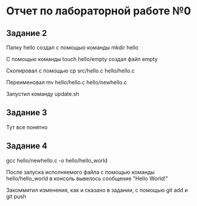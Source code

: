 # Отчет по лабораторной работе №0

## Задание 2
Папку hello создал с помощью команды mkdir hello

С помощью команды touch hello/empty создал файл empty

Скопировал с помощью cp src/hello.c hello/hello.c

Переименовал mv hello/hello.c hello/newhello.c

Запустил команду update.sh

## Задание 3

Тут все понятно

## Задание 4

gcc hello/newhello.c -o hello/hello_world

После запуска исполняемого файла с помощью команды hello/hello_world в консоль вывелось сообщение "Hello World!"

Закоммитил изменения, как и сказано в задании, с помощью git add и git push
